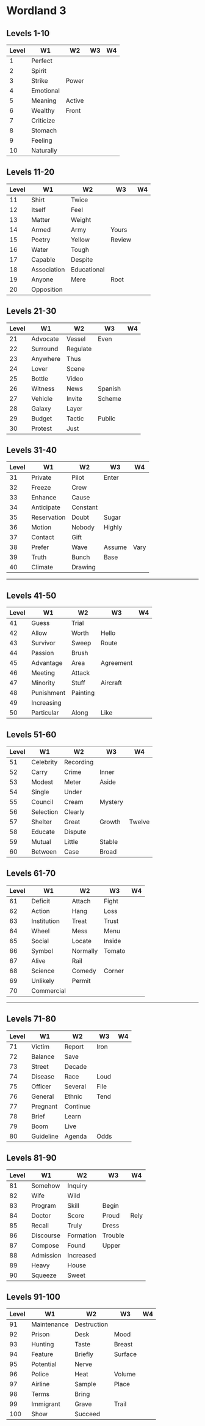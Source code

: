# Wordland 3

## Levels 1-10

| Level |  W1  |  W2  |  W3  |  W4  |
| ----- | ---- | ---- | ---- | ---- |
| 1 | Perfect |  |  |  |
| 2 | Spirit |  |  |  |
| 3 | Strike | Power |  |  |
| 4 | Emotional |  |  |  |
| 5 | Meaning | Active |  |  |
| 6 | Wealthy | Front |  |  |
| 7 | Criticize |  |  |  |
| 8 | Stomach |  |  |  |
| 9 | Feeling |  |  |  |
| 10 | Naturally |  |  |  |

## Levels 11-20

| Level |  W1  |  W2  |  W3  |  W4  |
| ----- | ---- | ---- | ---- | ---- |
| 11 | Shirt | Twice |  |  |
| 12 | Itself | Feel |  |  |
| 13 | Matter | Weight |  |  |
| 14 | Armed | Army | Yours |  |
| 15 | Poetry | Yellow | Review |  |
| 16 | Water | Tough |  |  |
| 17 | Capable | Despite |  |  |
| 18 | Association | Educational |  |  |
| 19 | Anyone | Mere | Root |  |
| 20 | Opposition |  |  |  |


## Levels 21-30

| Level |  W1  |  W2  |  W3  |  W4  |
| ----- | ---- | ---- | ---- | ---- |
| 21 | Advocate | Vessel | Even |  |
| 22 | Surround | Regulate |  |  |
| 23 | Anywhere | Thus |  |  |
| 24 | Lover | Scene |  |  |
| 25 | Bottle | Video |  |  |
| 26 | Witness | News | Spanish |  |
| 27 | Vehicle | Invite | Scheme |  |
| 28 | Galaxy | Layer |  |  |
| 29 | Budget | Tactic | Public |  |
| 30 | Protest | Just |  |  |

## Levels 31-40

| Level |  W1  |  W2  |  W3  |  W4  |
| ----- | ---- | ---- | ---- | ---- |
| 31 | Private | Pilot | Enter |  |
| 32 | Freeze | Crew |  |  |
| 33 | Enhance | Cause |  |  |
| 34 | Anticipate | Constant |  |  |
| 35 | Reservation | Doubt | Sugar |  |
| 36 | Motion | Nobody | Highly |  |
| 37 | Contact | Gift |  |  |
| 38 | Prefer | Wave | Assume | Vary |
| 39 | Truth | Bunch | Base |  |
| 40 | Climate | Drawing |  |  |

___

## Levels 41-50

| Level |  W1  |  W2  |  W3  |  W4  |
| ----- | ---- | ---- | ---- | ---- |
| 41 | Guess | Trial |  |  |
| 42 | Allow | Worth | Hello |  |
| 43 | Survivor | Sweep | Route |  |
| 44 | Passion | Brush |  |  |
| 45 | Advantage | Area | Agreement |  |
| 46 | Meeting | Attack |  |  |
| 47 | Minority | Stuff | Aircraft |  |
| 48 | Punishment | Painting |  |  |
| 49 | Increasing |  |  |  |
| 50 | Particular | Along | Like |  |


## Levels 51-60

| Level |  W1  |  W2  |  W3  |  W4  |
| ----- | ---- | ---- | ---- | ---- |
| 51 | Celebrity | Recording |  |  |
| 52 | Carry | Crime | Inner |  |
| 53 | Modest | Meter | Aside |  |
| 54 | Single | Under |  |  |
| 55 | Council | Cream | Mystery |  |
| 56 | Selection | Clearly |  |  |
| 57 | Shelter | Great | Growth | Twelve |
| 58 | Educate | Dispute |  |  |
| 59 | Mutual | Little | Stable |  |
| 60 | Between | Case | Broad |  |


## Levels 61-70

| Level |  W1  |  W2  |  W3  |  W4  |
| ----- | ---- | ---- | ---- | ---- |
| 61 | Deficit | Attach | Fight |  |
| 62 | Action | Hang | Loss |  |
| 63 | Institution | Treat | Trust |  |
| 64 | Wheel | Mess | Menu |  |
| 65 | Social | Locate | Inside |  |
| 66 | Symbol | Normally | Tomato |  |
| 67 | Alive | Rail |  |  |
| 68 | Science | Comedy | Corner |  |
| 69 | Unlikely | Permit |  |  |
| 70 | Commercial |  |  |  |

___

## Levels 71-80

| Level |  W1  |  W2  |  W3  |  W4  |
| ----- | ---- | ---- | ---- | ---- |
| 71 | Victim | Report | Iron |  |
| 72 | Balance | Save |  |  |
| 73 | Street | Decade |  |  |
| 74 | Disease | Race | Loud |  |
| 75 | Officer | Several | File |  |
| 76 | General | Ethnic | Tend |  |
| 77 | Pregnant | Continue |  |  |
| 78 | Brief | Learn |  |  |
| 79 | Boom | Live |  |  |
| 80 | Guideline | Agenda | Odds |  |


## Levels 81-90

| Level |  W1  |  W2  |  W3  |  W4  |
| ----- | ---- | ---- | ---- | ---- |
| 81 | Somehow | Inquiry |  |  |
| 82 | Wife | Wild |  |  |
| 83 | Program | Skill | Begin |  |
| 84 | Doctor | Score | Proud | Rely |
| 85 | Recall | Truly | Dress |  |
| 86 | Discourse | Formation | Trouble |  |
| 87 | Compose | Found | Upper |  |
| 88 | Admission | Increased |  |  |
| 89 | Heavy | House |  |  |
| 90 | Squeeze | Sweet |  |  |



## Levels 91-100

| Level |  W1  |  W2  |  W3  |  W4  |
| ----- | ---- | ---- | ---- | ---- |
| 91 | Maintenance | Destruction |  |  |
| 92 | Prison | Desk | Mood |  |
| 93 | Hunting | Taste | Breast |  |
| 94 | Feature | Briefly | Surface |  |
| 95 | Potential | Nerve |  |  |
| 96 | Police | Heat | Volume |  |
| 97 | Airline | Sample | Place |  |
| 98 | Terms | Bring |  |  |
| 99 | Immigrant | Grave | Trail |  |
| 100 | Show | Succeed |  |  |
